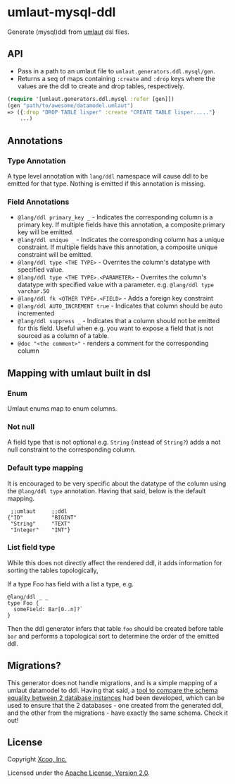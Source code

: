 # umlaut-mysql-ddl

Generate (mysql)ddl from [umlaut](https://github.com/workco/umlaut) dsl files.

## API

- Pass in a path to an umlaut file to `umlaut.generators.ddl.mysql/gen`.
- Returns a seq of maps containing `:create` and `:drop` keys where the values are the ddl to create and drop tables, respectively.

```clj
(require '[umlaut.generators.ddl.mysql :refer [gen]])
(gen "path/to/awesome/datamodel.umlaut")
=> ({:drop "DROP TABLE lisper" :create "CREATE TABLE lisper....."}
    ...)
```

## Annotations

### Type Annotation

A type level annotation with `lang/ddl` namespace will cause ddl to be emitted for that type. Nothing is emitted if this annotation is missing.

### Field Annotations

- `@lang/ddl primary_key _` - Indicates the corresponding column is a primary key. If multiple fields have this annotation, a composite primary key will be emitted.
- `@lang/ddl unique _` - Indicates the corresponding column has a unique constraint. If multiple fields have this annotation, a composite unique constraint will be emitted.
- `@lang/ddl type <THE TYPE>` - Overrites the column's datatype with specified value.
- `@lang/ddl type <THE TYPE>.<PARAMETER>` - Overrites the column's datatype with specified value with a parameter. e.g. `@lang/ddl type varchar.50`
- `@lang/ddl fk <OTHER TYPE>.<FIELD>` - Adds a foreign key constraint
- `@lang/ddl AUTO_INCREMENT true` - Indicates that column should be auto incremented
- `@lang/ddl suppress _` - Indicates that a column should not be emitted for this field. Useful when e.g. you want to expose a field that is not sourced as a column of a table.
- `@doc "<the comment>"` - renders a comment for the corresponding column

## Mapping with umlaut built in dsl

### Enum

Umlaut enums map to enum columns.

### Not null

A field type that is not optional e.g. `String` (instead of `String?`) adds a not null constraint to the corresponding column.

### Default type mapping

It is encouraged to be very specific about the datatype of the column using the `@lang/ddl type` annotation. Having that said, below is the default mapping.

```
 ;;umlaut     ;;ddl
{"ID"         "BIGINT"
 "String"     "TEXT"
 "Integer"    "INT"}
```

### List field type

While this does not directly affect the rendered ddl, it adds information for sorting the tables topologically,

If a type Foo has field with a list a type, e.g.

```
@lang/ddl _ _
type Foo {
  someField: Bar[0..n]?`
}
```

Then the ddl generator infers that table `foo` should be created before table `bar` and performs a topological sort to determine the order of the emitted ddl.

## Migrations?

This generator does not handle migrations, and is a simple mapping of a umlaut datamodel to ddl.
Having that said, a [tool to compare the schema equality between 2 database instances](https://github.com/xcoo/mysql-ddl-diff) had been developed, which can be used to ensure that the 2 databases - one created from the generated ddl, and the other from the migrations - have exactly the same schema. Check it out!

## License

Copyright [Xcoo, Inc.][xcoo]

Licensed under the [Apache License, Version 2.0][apache-license-2.0].

[xcoo]: https://xcoo.jp/
[apache-license-2.0]: http://www.apache.org/licenses/LICENSE-2.0.html
